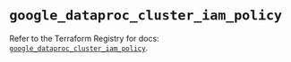 # `google_dataproc_cluster_iam_policy`

Refer to the Terraform Registry for docs: [`google_dataproc_cluster_iam_policy`](https://registry.terraform.io/providers/hashicorp/google/5.40.0/docs/resources/dataproc_cluster_iam_policy).
